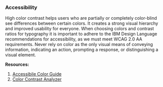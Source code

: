 ### Accessibility
High color contrast helps users who are partially or completely color-blind see differences between certain colors. It creates a strong visual hierarchy and improved usability for everyone. When choosing colors and contrast ratios for typography it is important to adhere to the IBM Design Language recommendations for accessibility, as we must meet WCAG 2.0 AA requirements. Never rely on color as the only visual means of conveying information, indicating an action, prompting a response, or distinguishing a visual element.  

**Resources:**   
1. [Accessibile Color Guide](http://www.w3.org/TR/UNDERSTANDING-WCAG20/visual-audio-contrast-contrast.html) 
2. [Color Contrast Analyzer](http://www.paciellogroup.com/resources/contrastanalyser/)
